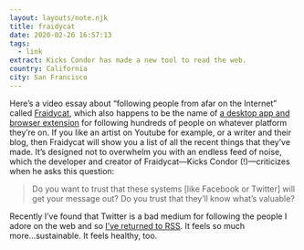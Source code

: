 ```yaml
---
layout: layouts/note.njk
title: fraidycat
date: 2020-02-26 16:57:13
tags:
  - link
extract: Kicks Condor has made a new tool to read the web.
country: California
city: San Francisco
---
```


Here’s a video essay about “following people from afar on the Internet” called [Fraidycat](https://www.youtube.com/watch?v=zgA4GzRsldI&feature=emb_title), which also happens to be the name of [a desktop app and browser extension](https://fraidyc.at/) for following hundreds of people on whatever platform they’re on. If you like an artist on Youtube for example, or a writer and their blog, then Fraidycat will show you a list of all the recent things that they’ve made. It’s designed not to overwhelm you with an endless feed of noise, which the developer and creator of Fraidycat—Kicks Condor (!)—criticizes when he asks this question:

> Do you want to trust that these systems [like Facebook or Twitter] will get your message out? Do you trust that they’ll know what’s valuable?

Recently I’ve found that Twitter is a bad medium for following the people I adore on the web and so [I’ve returned to RSS](https://www.robinrendle.com/notes/how-to-read-the-internet). It feels so much more...sustainable. It feels healthy, too.
